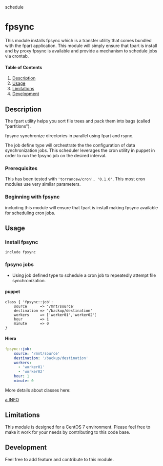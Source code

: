 schedule
# fpsync

This module installs fpsync which is a transfer utility that comes bundled
with the fpart application. This module will simply ensure
that fpart is install and by proxy fpsync is available and provide a
mechanism to schedule jobs via crontab.


#### Table of Contents

1. [Description](#description)
3. [Usage](#usage)
5. [Limitations](#limitations)
6. [Development](#development)

## Description

The fpart utility helps you sort file trees and pack them into bags
(called "partitions").

fpsync synchronize directories in parallel using fpart and rsync.

The job define type will orchestrate the the configuration of data
synchronization jobs. This scheduler leverages the cron utility in
puppet in order to run the fpsync job on the desired interval.

### Prerequisites

This has been tested with `'torrancew/cron', '0.1.0'`. This most
cron modules use very similar parameters.

### Beginning with fpsync

including this module will ensure that fpart is install making fpsync
available for scheduling cron jobs.

## Usage

### Install fpsync

```puppet
include fpsync
```

### fpsync jobs

* Using job defined type to schedule a cron job to repeatedly attempt file
synchronization.
#### puppet
```puppet
class { 'fpsync::job':
    source      => '/mnt/source'
    destination => '/backup/destination'
    workers     => ['worker01','worker02']
    hour        => 1
    minute      => 0
}
```
#### Hiera
```yaml
fpsync::job:
    source: '/mnt/source'
    destination: '/backup/destination'
    workers:
      - 'worker01'
      - 'worker02'
    hour: 1
    minute: 0
```
More details about classes here:

[a INFO](doc/INFO.md)
## Limitations

This module is designed for a CentOS 7 environment. Please feel free to make it work for your needs by contributing to this code base.

## Development

Feel free to add feature and contribute to this module.
